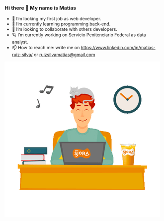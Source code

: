 ### Hi there 👋 My name is Matias 

- 🔭 I’m looking my first job as web developer.
- 🌱 I’m currently learning programming back-end.
- 👯 I’m looking to collaborate with others developers.
- 🪐 I’m currently working on Servicio Penitenciario Federal as data analyst.
- 📫 How to reach me: write me on https://www.linkedin.com/in/matias-ruiz-silva/ or ruizsilvamatias@gmail.com

![a](https://github.com/MatiasRuizSilva/MatiasRuizSilva/blob/main/yo.gif)
